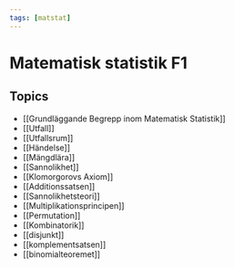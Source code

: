 ```yaml
---
tags: [matstat]
---
```

# Matematisk statistik F1

## Topics
- [[Grundläggande Begrepp inom Matematisk Statistik]]
- [[Utfall]]
- [[Utfallsrum]]
- [[Händelse]]
- [[Mängdlära]]
- [[Sannolikhet]]
- [[Klomorgorovs Axiom]]
- [[Additionssatsen]]
- [[Sannolikhetsteori]]
- [[Multiplikationsprincipen]]
- [[Permutation]]
- [[Kombinatorik]]
- [[disjunkt]]
- [[komplementsatsen]]
- [[binomialteoremet]]